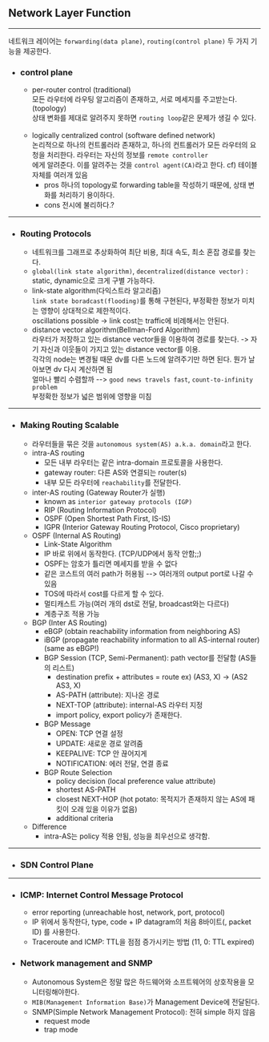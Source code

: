 ## Network Layer Function

- - -
네트워크 레이어는 `forwarding(data plane)`, `routing(control plane)` 두 가지 기능을 제공한다.

- ### control plane
	- per-router control (traditional)  
	  모든 라우터에 라우팅 알고리즘이 존재하고, 서로 메세지를 주고받는다. (topology)  
	  상태 변화를 제대로 알려주지 못하면 `routing loop`같은 문제가 생길 수 있다.<br><br>
	- logically centralized control (software defined network)      
	  논리적으로 하나의 컨트롤러라 존재하고, 하나의 컨트롤러가 모든 라우터의 요청을 처리한다. 라우터는 자신의 정보를 `remote controller`  
	  에게 알려준다. 이를 알려주는 것을 `control agent(CA)`라고 한다. cf) 테이블 자체를 여러개 있음
		- pros 하나의 topology로 forwarding table을 작성하기 때문에, 상태 변화를 처리하기 용이하다.
		- cons 전시에 불리하다.?
- - - 
- ### Routing Protocols
	- 네트워크를 그래프로 추상화하여 최단 비용, 최대 속도, 최소 혼잡 경로를 찾는다.
	- `global(link state algorithm)`, `decentralized(distance vector)` : static, dynamic으로 크게 구별 가능하다.
	- link-state algorithm(다익스트라 알고리즘)  
	  `link state boradcast(flooding)`를 통해 구현된다, 부정확한 정보가 미치는 영향이 상대적으로 제한적이다.  
	  oscillations possible -> link cost는 traffic에 비례해서는 안된다.
	- distance vector algorithm(Bellman-Ford Algorithm)  
	  라우터가 저장하고 있는 distance vector들을 이용하여 경로를 찾는다. -> 자기 자신과 이웃들이 가지고 있는 distance vector를 이용.  
	  각각의 node는 변경될 때문 dv를 다른 노드에 알려주기만 하면 된다. 뭔가 날아보면 dv 다시 계산하면 됨  
	  얼마나 빨리 수렴할까 --> `good news travels fast`, `count-to-infinity problem`  
	  부정확한 정보가 넓은 범위에 영향을 미침
- - -
- ### Making Routing Scalable
	- 라우터들을 묶은 것을 `autonomous system(AS) a.k.a. domain`라고 한다.  
	- intra-AS routing
	  - 모든 내부 라우터는 같은 intra-domain 프로토콜을 사용한다.
	  - gateway router: 다른 AS와 연결되는 router(s)
	  - 내부 모든 라우터에 `reachability`를 전달한다.
	- inter-AS routing (Gateway Router가 실행)
	  - known as `interior gateway protocols (IGP)`
	  - RIP (Routing Information Protocol)
	  - OSPF (Open Shortest Path First, IS-IS)
	  - IGPR (Interior Gateway Routing Protocol, Cisco proprietary)
	- OSPF (Internal AS Routing)
	  - Link-State Algorithm
	  - IP 바로 위에서 동작한다. (TCP/UDP에서 동작 안함;;)
	  - OSPF는 암호가 틀리면 메세지를 받을 수 없다
	  - 같은 코스트의 여러 path가 허용됨 --> 여러개의 output port로 나갈 수 있음
	  - TOS에 따라서 cost를 다르게 할 수 있다.
	  - 멀티캐스트 가능(여러 개의 dst로 전달, broadcast와는 다르다)
	  - 계층구조 적용 가능
	- BGP (Inter AS Routing)
	  - eBGP (obtain reachability information from neighboring AS)
	  - iBGP (propagate reachability information to all AS-internal router) (same as eBGP!)
	  - BGP Session (TCP, Semi-Permanent): path vector를 전달함 (AS들의 리스트)
	    - destination prefix + attributes = route ex) (AS3, X) -> (AS2 AS3, X)
		- AS-PATH (attribute): 지나온 경로
		- NEXT-TOP (attribute): internal-AS 라우터 지정
		- import policy, export policy가 존재한다.
	  - BGP Message
		- OPEN: TCP 연결 설정
		- UPDATE: 새로운 경로 알려줌
		- KEEPALIVE: TCP 안 끊어지게
		- NOTIFICATION: 에러 전달, 연결 종료
	  - BGP Route Selection
		- policy decision (local preference value attribute)
		- shortest AS-PATH
		- closest NEXT-HOP (hot potato: 목적지가 존재하지 않는 AS에 패킷이 오래 있을 이유가 없음)
		- additional criteria
	- Difference
		- intra-AS는 policy 적용 안됨, 성능을 최우선으로 생각함.
- - -
- ### SDN Control Plane
- - -
- ### ICMP: Internet Control Message Protocol
  - error reporting (unreachable host, network, port, protocol)
  - IP 위에서 동작한다, type, code + IP datagram의 처음 8바이트(, packet ID) 를 사용한다.
  - Traceroute and ICMP: TTL을 점점 증가시키는 방법 (11, 0: TTL expired)
- ### Network management and SNMP
  - Autonomous System은 정말 많은 하드웨어와 소프트웨어의 상호작용을 모니터링해야한다.
  - `MIB(Management Information Base)`가 Management Device에 전달된다.
  - SNMP(Simple Network Management Protocol): 전혀 simple 하지 않음
	- request mode
	- trap mode